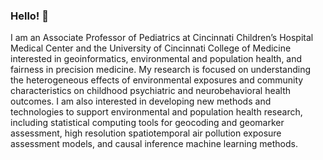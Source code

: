 ### Hello! 👋

I am an Associate Professor of Pediatrics at Cincinnati Children’s Hospital Medical Center and the University of Cincinnati College of Medicine interested in geoinformatics, environmental and population health, and fairness in precision medicine. My research is focused on understanding the heterogeneous effects of environmental exposures and community characteristics on childhood psychiatric and neurobehavioral health outcomes. I am also interested in developing new methods and technologies to support environmental and population health research, including statistical computing tools for geocoding and geomarker assessment, high resolution spatiotemporal air pollution exposure assessment models, and causal inference machine learning methods.
